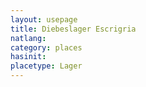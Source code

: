 ```yaml
---
layout: usepage
title: Diebeslager Escrigria
natlang:
category: places
hasinit:
placetype: Lager
---
```

